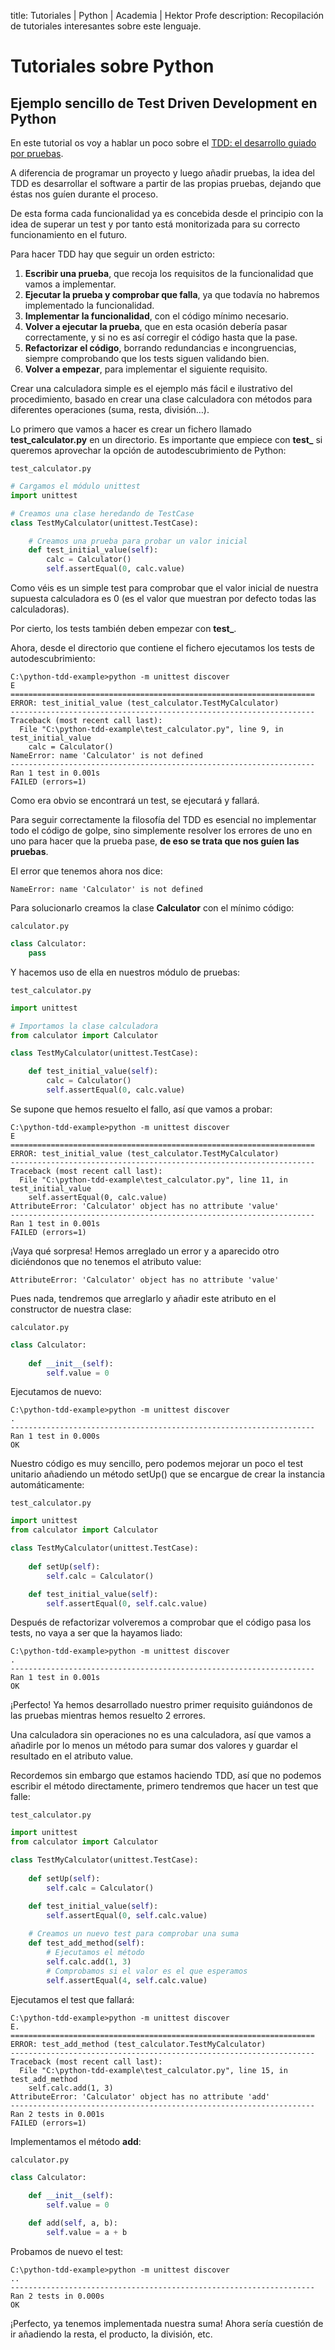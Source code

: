 title: Tutoriales | Python | Academia | Hektor Profe
description: Recopilación de tutoriales interesantes sobre este lenguaje.

<style>
.admonition.note > .superfences-tabs > label:hover, .headerlink{color: #018dc5 !important;}
.admonition.info{font-size: 100%;}
.admonition.info label{font-size: 91%;}
.admonition.note > .admonition-title {display: none;}
.image { text-align:center;margin-top:25px; }
</style>

# Tutoriales sobre Python

## Ejemplo sencillo de Test Driven Development en Python

En este tutorial os voy a hablar un poco sobre el [TDD: el desarrollo guiado por pruebas](https://es.wikipedia.org/wiki/Desarrollo_guiado_por_pruebas).

A diferencia de programar un proyecto y luego añadir pruebas, la idea del TDD es desarrollar el software a partir de las propias pruebas, dejando que éstas nos guíen durante el proceso.

De esta forma cada funcionalidad ya es concebida desde el principio con la idea de superar un test y por tanto está monitorizada para su correcto funcionamiento en el futuro.

Para hacer TDD hay que seguir un orden estricto:

1. **Escribir una prueba**, que recoja los requisitos de la funcionalidad que vamos a implementar.
2. **Ejecutar la prueba y comprobar que falla**, ya que todavía no habremos implementado la funcionalidad.
3. **Implementar la funcionalidad**, con el código mínimo necesario.
4. **Volver a ejecutar la prueba**, que en esta ocasión debería pasar correctamente, y si no es así corregir el código hasta que la pase.
5. **Refactorizar el código**, borrando redundancias e incongruencias, siempre comprobando que los tests siguen validando bien.
6. **Volver a empezar**, para implementar el siguiente requisito.

Crear una calculadora simple es el ejemplo más fácil e ilustrativo del procedimiento, basado en crear una clase calculadora con métodos para diferentes operaciones (suma, resta, división…).

Lo primero que vamos a hacer es crear un fichero llamado **test_calculator.py** en un directorio. Es importante que empiece con **test_** si queremos aprovechar la opción de autodescubrimiento de Python:

`test_calculator.py`
```python
# Cargamos el módulo unittest
import unittest  

# Creamos una clase heredando de TestCase
class TestMyCalculator(unittest.TestCase):  

    # Creamos una prueba para probar un valor inicial
    def test_initial_value(self):
        calc = Calculator()
        self.assertEqual(0, calc.value)
```

Como véis es un simple test para comprobar que el valor inicial de nuestra supuesta calculadora es 0 (es el valor que muestran por defecto todas las calculadoras).

Por cierto, los tests también deben empezar con **test_**.

Ahora, desde el directorio que contiene el fichero ejecutamos los tests de autodescubrimiento:

```
C:\python-tdd-example>python -m unittest discover
E
====================================================================
ERROR: test_initial_value (test_calculator.TestMyCalculator)
--------------------------------------------------------------------
Traceback (most recent call last):
  File "C:\python-tdd-example\test_calculator.py", line 9, in test_initial_value
    calc = Calculator()
NameError: name 'Calculator' is not defined
--------------------------------------------------------------------
Ran 1 test in 0.001s
FAILED (errors=1)
```

Como era obvio se encontrará un test, se ejecutará y fallará.

Para seguir correctamente la filosofía del TDD es esencial no implementar todo el código de golpe, sino simplemente resolver los errores de uno en uno para hacer que la prueba pase, **de eso se trata que nos guíen las pruebas**.

El error que tenemos ahora nos dice:

```
NameError: name 'Calculator' is not defined
```

Para solucionarlo creamos la clase **Calculator** con el mínimo código:

`calculator.py`
```python
class Calculator:
    pass
```

Y hacemos uso de ella en nuestros módulo de pruebas:

`test_calculator.py`
```python
import unittest  

# Importamos la clase calculadora
from calculator import Calculator

class TestMyCalculator(unittest.TestCase):  

    def test_initial_value(self):
        calc = Calculator()
        self.assertEqual(0, calc.value)
```

Se supone que hemos resuelto el fallo, así que vamos a probar:

```
C:\python-tdd-example>python -m unittest discover
E
====================================================================
ERROR: test_initial_value (test_calculator.TestMyCalculator)
--------------------------------------------------------------------
Traceback (most recent call last):
  File "C:\python-tdd-example\test_calculator.py", line 11, in test_initial_value
    self.assertEqual(0, calc.value)
AttributeError: 'Calculator' object has no attribute 'value'
--------------------------------------------------------------------
Ran 1 test in 0.001s
FAILED (errors=1)
```

¡Vaya qué sorpresa! Hemos arreglado un error y a aparecido otro diciéndonos que no tenemos el atributo value:

```
AttributeError: 'Calculator' object has no attribute 'value'
```

Pues nada, tendremos que arreglarlo y añadir este atributo en el constructor de nuestra clase:

`calculator.py`
```python
class Calculator:
  
    def __init__(self):
        self.value = 0
```

Ejecutamos de nuevo:

```
C:\python-tdd-example>python -m unittest discover
.
--------------------------------------------------------------------
Ran 1 test in 0.000s
OK
```

Nuestro código es muy sencillo, pero podemos mejorar un poco el test unitario añadiendo un método setUp() que se encargue de crear la instancia automáticamente:

`test_calculator.py`
```python
import unittest  
from calculator import Calculator

class TestMyCalculator(unittest.TestCase):  
  
    def setUp(self):
        self.calc = Calculator()

    def test_initial_value(self):
        self.assertEqual(0, self.calc.value)
```

Después de refactorizar volveremos a comprobar que el código pasa los tests, no vaya a ser que la hayamos liado:

```
C:\python-tdd-example>python -m unittest discover
.
--------------------------------------------------------------------
Ran 1 test in 0.001s
OK
```

¡Perfecto! Ya hemos desarrollado nuestro primer requisito guiándonos de las pruebas mientras hemos resuelto 2 errores.

Una calculadora sin operaciones no es una calculadora, así que vamos a añadirle por lo menos un método para sumar dos valores y guardar el resultado en el atributo value.

Recordemos sin embargo que estamos haciendo TDD, así que no podemos escribir el método directamente, primero tendremos que hacer un test que falle:

`test_calculator.py`
```python
import unittest  
from calculator import Calculator

class TestMyCalculator(unittest.TestCase):  
  
    def setUp(self):
        self.calc = Calculator()

    def test_initial_value(self):
        self.assertEqual(0, self.calc.value)
    
    # Creamos un nuevo test para comprobar una suma
    def test_add_method(self):
        # Ejecutamos el método
        self.calc.add(1, 3)  
        # Comprobamos si el valor es el que esperamos
        self.assertEqual(4, self.calc.value)
```

Ejecutamos el test que fallará:

```
C:\python-tdd-example>python -m unittest discover
E.
====================================================================
ERROR: test_add_method (test_calculator.TestMyCalculator)
--------------------------------------------------------------------
Traceback (most recent call last):
  File "C:\python-tdd-example\test_calculator.py", line 15, in test_add_method
    self.calc.add(1, 3)
AttributeError: 'Calculator' object has no attribute 'add'
--------------------------------------------------------------------
Ran 2 tests in 0.001s
FAILED (errors=1)
```

Implementamos el método **add**:

`calculator.py`
```python
class Calculator:
  
    def __init__(self):
        self.value = 0

    def add(self, a, b):
        self.value = a + b
```

Probamos de nuevo el test:

```
C:\python-tdd-example>python -m unittest discover
..
--------------------------------------------------------------------
Ran 2 tests in 0.000s
OK
```

¡Perfecto, ya tenemos implementada nuestra suma! Ahora sería cuestión de ir añadiendo la resta, el producto, la división, etc.